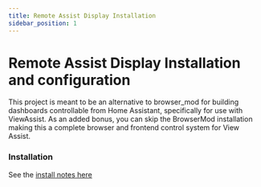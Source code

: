 ```yaml
---
title: Remote Assist Display Installation
sidebar_position: 1
---
```


# Remote Assist Display Installation and configuration

This project is meant to be an alternative to browser_mod for building dashboards controllable from Home Assistant, specifically for use with ViewAssist.  As an added bonus, you can skip the BrowserMod installation making this a complete browser and frontend control system for View Assist.

### Installation

See the [install notes here](https://github.com/michelle-avery/remote-assist-display)